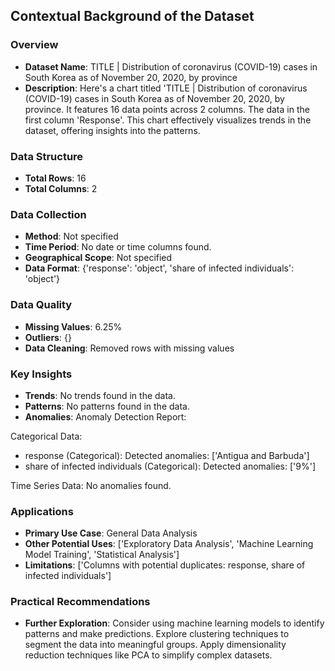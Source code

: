 
## Contextual Background of the Dataset

### Overview
- **Dataset Name**: TITLE | Distribution of coronavirus (COVID-19) cases in South Korea as of November 20, 2020, by province
- **Description**: Here's a chart titled 'TITLE | Distribution of coronavirus (COVID-19) cases in South Korea as of November 20, 2020, by province. It features 16 data points across 2 columns. The data in the first column 'Response'. This chart effectively visualizes trends in the dataset, offering insights into the patterns.

### Data Structure
- **Total Rows**: 16
- **Total Columns**: 2

### Data Collection
- **Method**: Not specified
- **Time Period**: No date or time columns found.
- **Geographical Scope**: Not specified
- **Data Format**: {'response': 'object', 'share of infected individuals': 'object'}

### Data Quality
- **Missing Values**: 6.25%
- **Outliers**: {}
- **Data Cleaning**: Removed rows with missing values

### Key Insights
- **Trends**: No trends found in the data.
- **Patterns**: No patterns found in the data.
- **Anomalies**: Anomaly Detection Report:

Categorical Data:
  - response (Categorical): Detected anomalies: ['Antigua and Barbuda']
  - share of infected individuals (Categorical): Detected anomalies: ['9%']

Time Series Data:
  No anomalies found.


### Applications
- **Primary Use Case**: General Data Analysis
- **Other Potential Uses**: ['Exploratory Data Analysis', 'Machine Learning Model Training', 'Statistical Analysis']
- **Limitations**: ['Columns with potential duplicates: response, share of infected individuals']


### Practical Recommendations
- **Further Exploration**: Consider using machine learning models to identify patterns and make predictions.
Explore clustering techniques to segment the data into meaningful groups.
Apply dimensionality reduction techniques like PCA to simplify complex datasets.